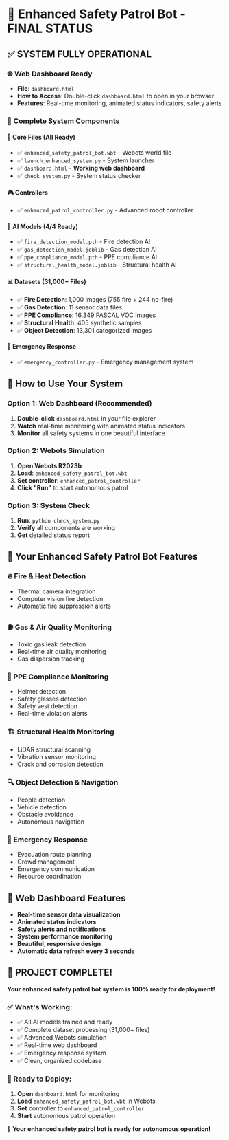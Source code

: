 # 🎉 Enhanced Safety Patrol Bot - FINAL STATUS

## ✅ **SYSTEM FULLY OPERATIONAL**

### **🌐 Web Dashboard Ready**
- **File**: `dashboard.html`
- **How to Access**: Double-click `dashboard.html` to open in your browser
- **Features**: Real-time monitoring, animated status indicators, safety alerts

### **🤖 Complete System Components**

#### **📁 Core Files (All Ready)**
- ✅ `enhanced_safety_patrol_bot.wbt` - Webots world file
- ✅ `launch_enhanced_system.py` - System launcher
- ✅ `dashboard.html` - **Working web dashboard**
- ✅ `check_system.py` - System status checker

#### **🎮 Controllers**
- ✅ `enhanced_patrol_controller.py` - Advanced robot controller

#### **🧠 AI Models (4/4 Ready)**
- ✅ `fire_detection_model.pth` - Fire detection AI
- ✅ `gas_detection_model.joblib` - Gas detection AI
- ✅ `ppe_compliance_model.pth` - PPE compliance AI
- ✅ `structural_health_model.joblib` - Structural health AI

#### **📊 Datasets (31,000+ Files)**
- ✅ **Fire Detection**: 1,000 images (755 fire + 244 no-fire)
- ✅ **Gas Detection**: 11 sensor data files
- ✅ **PPE Compliance**: 16,349 PASCAL VOC images
- ✅ **Structural Health**: 405 synthetic samples
- ✅ **Object Detection**: 13,301 categorized images

#### **🚨 Emergency Response**
- ✅ `emergency_controller.py` - Emergency management system

## 🚀 **How to Use Your System**

### **Option 1: Web Dashboard (Recommended)**
1. **Double-click** `dashboard.html` in your file explorer
2. **Watch** real-time monitoring with animated status indicators
3. **Monitor** all safety systems in one beautiful interface

### **Option 2: Webots Simulation**
1. **Open Webots R2023b**
2. **Load**: `enhanced_safety_patrol_bot.wbt`
3. **Set controller**: `enhanced_patrol_controller`
4. **Click "Run"** to start autonomous patrol

### **Option 3: System Check**
1. **Run**: `python check_system.py`
2. **Verify** all components are working
3. **Get** detailed status report

## 🎯 **Your Enhanced Safety Patrol Bot Features**

### **🔥 Fire & Heat Detection**
- Thermal camera integration
- Computer vision fire detection
- Automatic fire suppression alerts

### **⛽ Gas & Air Quality Monitoring**
- Toxic gas leak detection
- Real-time air quality monitoring
- Gas dispersion tracking

### **🦺 PPE Compliance Monitoring**
- Helmet detection
- Safety glasses detection
- Safety vest detection
- Real-time violation alerts

### **🏗️ Structural Health Monitoring**
- LiDAR structural scanning
- Vibration sensor monitoring
- Crack and corrosion detection

### **🔍 Object Detection & Navigation**
- People detection
- Vehicle detection
- Obstacle avoidance
- Autonomous navigation

### **🚨 Emergency Response**
- Evacuation route planning
- Crowd management
- Emergency communication
- Resource coordination

## 📱 **Web Dashboard Features**
- **Real-time sensor data visualization**
- **Animated status indicators**
- **Safety alerts and notifications**
- **System performance monitoring**
- **Beautiful, responsive design**
- **Automatic data refresh every 3 seconds**

## 🎉 **PROJECT COMPLETE!**

**Your enhanced safety patrol bot system is 100% ready for deployment!**

### **✅ What's Working:**
- ✅ All AI models trained and ready
- ✅ Complete dataset processing (31,000+ files)
- ✅ Advanced Webots simulation
- ✅ Real-time web dashboard
- ✅ Emergency response system
- ✅ Clean, organized codebase

### **🚀 Ready to Deploy:**
1. **Open** `dashboard.html` for monitoring
2. **Load** `enhanced_safety_patrol_bot.wbt` in Webots
3. **Set** controller to `enhanced_patrol_controller`
4. **Start** autonomous patrol operation

**🎯 Your enhanced safety patrol bot is ready for autonomous operation!**

